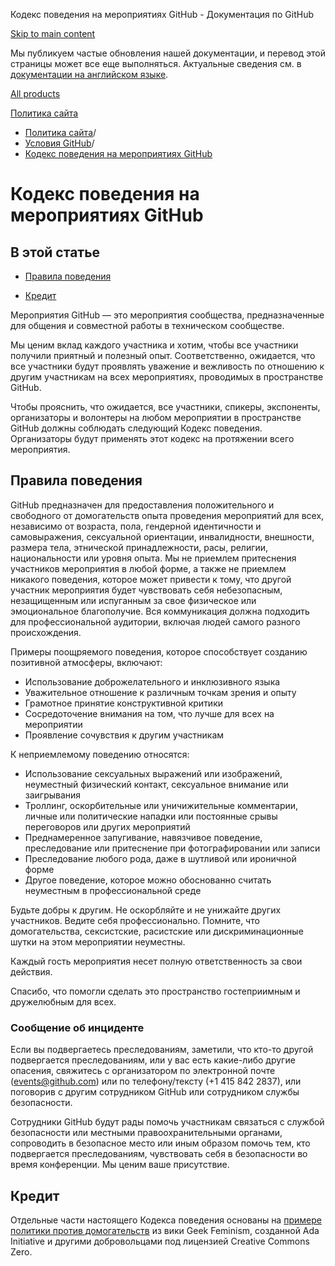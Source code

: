Кодекс поведения на мероприятиях GitHub - Документация по GitHub

[Skip to main content](#main-content)

Мы публикуем частые обновления нашей документации, и перевод этой страницы может все еще выполняться. Актуальные сведения см. в [документации на английском языке](/en).

[All products](/ru)

[Политика сайта](/ru/site-policy)

* [Политика сайта](/ru/site-policy)/
* [Условия GitHub](/ru/site-policy/github-terms)/
* [Кодекс поведения на мероприятиях GitHub](/ru/site-policy/github-terms/github-event-code-of-conduct)

Кодекс поведения на мероприятиях GitHub
==========

В этой статье
----------

* [Правила поведения](#code-of-conduct)

* [Кредит](#credit)

Мероприятия GitHub — это мероприятия сообщества, предназначенные для общения и совместной работы в техническом сообществе.

Мы ценим вклад каждого участника и хотим, чтобы все участники получили приятный и полезный опыт. Соответственно, ожидается, что все участники будут проявлять уважение и вежливость по отношению к другим участникам на всех мероприятиях, проводимых в пространстве GitHub.

Чтобы прояснить, что ожидается, все участники, спикеры, экспоненты, организаторы и волонтеры на любом мероприятии в пространстве GitHub должны соблюдать следующий Кодекс поведения. Организаторы будут применять этот кодекс на протяжении всего мероприятия.

[](#code-of-conduct)Правила поведения
----------

GitHub предназначен для предоставления положительного и свободного от домогательств опыта проведения мероприятий для всех, независимо от возраста, пола, гендерной идентичности и самовыражения, сексуальной ориентации, инвалидности, внешности, размера тела, этнической принадлежности, расы, религии, национальности или уровня опыта. Мы не приемлем притеснения участников мероприятия в любой форме, а также не приемлем никакого поведения, которое может привести к тому, что другой участник мероприятия будет чувствовать себя небезопасным, незащищенным или испуганным за свое физическое или эмоциональное благополучие. Вся коммуникация должна подходить для профессиональной аудитории, включая людей самого разного происхождения.

Примеры поощряемого поведения, которое способствует созданию позитивной атмосферы, включают:

* Использование доброжелательного и инклюзивного языка
* Уважительное отношение к различным точкам зрения и опыту
* Грамотное принятие конструктивной критики
* Сосредоточение внимания на том, что лучше для всех на мероприятии
* Проявление сочувствия к другим участникам

К неприемлемому поведению относятся:

* Использование сексуальных выражений или изображений, неуместный физический контакт, сексуальное внимание или заигрывания
* Троллинг, оскорбительные или уничижительные комментарии, личные или политические нападки или постоянные срывы переговоров или других мероприятий
* Преднамеренное запугивание, навязчивое поведение, преследование или притеснение при фотографировании или записи
* Преследование любого рода, даже в шутливой или ироничной форме
* Другое поведение, которое можно обоснованно считать неуместным в профессиональной среде

Будьте добры к другим. Не оскорбляйте и не унижайте других участников. Ведите себя профессионально. Помните, что домогательства, сексистские, расистские или дискриминационные шутки на этом мероприятии неуместны.

Каждый гость мероприятия несет полную ответственность за свои действия.

Спасибо, что помогли сделать это пространство гостеприимным и дружелюбным для всех.

### [](#reporting-an-incident)Сообщение об инциденте ###

Если вы подвергаетесь преследованиям, заметили, что кто-то другой подвергается преследованиям, или у вас есть какие-либо другие опасения, свяжитесь с организатором по электронной почте ([events@github.com](mailto:events@github.com)) или по телефону/тексту (+1 415 842 2837), или поговорив с другим сотрудником GitHub или сотрудником службы безопасности.

Сотрудники GitHub будут рады помочь участникам связаться с службой безопасности или местными правоохранительными органами, сопроводить в безопасное место или иным образом помочь тем, кто подвергается преследованиям, чувствовать себя в безопасности во время конференции. Мы ценим ваше присутствие.

[](#credit)Кредит
----------

Отдельные части настоящего Кодекса поведения основаны на [примере политики против домогательств](https://geekfeminism.wikia.org/wiki/Conference_anti-harassment/Policy) из вики Geek Feminism, созданной Ada Initiative и другими добровольцами под лицензией Creative Commons Zero.
